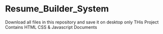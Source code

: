 # Resume_Builder_System
Download all files in this repository and save it on desktop only
THis Project Contains HTML CSS & Javascript Documents
